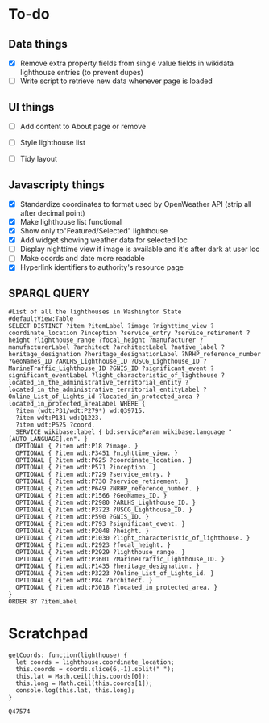 # To-do

## Data things
- [X] Remove extra property fields from single value fields in wikidata lighthouse entries (to prevent dupes)
- [ ] Write script to retrieve new data whenever page is loaded

## UI things
- [ ] Add content to About page or remove
- [ ] Style lighthouse list
- [ ] Tidy layout


## Javascripty things
- [X] Standardize coordinates to format used by OpenWeather API (strip all after decimal point)
- [X] Make lighthouse list functional
- [X] Show only to"Featured/Selected" lighthouse
- [X] Add widget showing weather data for selected loc
- [ ] Display nighttime view if image is available and it's after dark at user loc
- [ ] Make coords and date more readable
- [X] Hyperlink identifiers to authority's resource page

## SPARQL QUERY
```
#List of all the lighthouses in Washington State
#defaultView:Table
SELECT DISTINCT ?item ?itemLabel ?image ?nighttime_view ?coordinate_location ?inception ?service_entry ?service_retirement ?height ?lighthouse_range ?focal_height ?manufacturer ?manufacturerLabel ?architect ?architectLabel ?native_label ?heritage_designation ?heritage_designationLabel ?NRHP_reference_number ?GeoNames_ID ?ARLHS_Lighthouse_ID ?USCG_Lighthouse_ID ?MarineTraffic_Lighthouse_ID ?GNIS_ID ?significant_event ?significant_eventLabel ?light_characteristic_of_lighthouse ?located_in_the_administrative_territorial_entity ?located_in_the_administrative_territorial_entityLabel ?Online_List_of_Lights_id ?located_in_protected_area ?located_in_protected_areaLabel WHERE {
  ?item (wdt:P31/wdt:P279*) wd:Q39715.
  ?item wdt:P131 wd:Q1223.
  ?item wdt:P625 ?coord.
  SERVICE wikibase:label { bd:serviceParam wikibase:language "[AUTO_LANGUAGE],en". }
  OPTIONAL { ?item wdt:P18 ?image. }
  OPTIONAL { ?item wdt:P3451 ?nighttime_view. }
  OPTIONAL { ?item wdt:P625 ?coordinate_location. }
  OPTIONAL { ?item wdt:P571 ?inception. }
  OPTIONAL { ?item wdt:P729 ?service_entry. }
  OPTIONAL { ?item wdt:P730 ?service_retirement. }
  OPTIONAL { ?item wdt:P649 ?NRHP_reference_number. }
  OPTIONAL { ?item wdt:P1566 ?GeoNames_ID. }
  OPTIONAL { ?item wdt:P2980 ?ARLHS_Lighthouse_ID. }
  OPTIONAL { ?item wdt:P3723 ?USCG_Lighthouse_ID. }
  OPTIONAL { ?item wdt:P590 ?GNIS_ID. }
  OPTIONAL { ?item wdt:P793 ?significant_event. }
  OPTIONAL { ?item wdt:P2048 ?height. }
  OPTIONAL { ?item wdt:P1030 ?light_characteristic_of_lighthouse. }
  OPTIONAL { ?item wdt:P2923 ?focal_height. }
  OPTIONAL { ?item wdt:P2929 ?lighthouse_range. }
  OPTIONAL { ?item wdt:P3601 ?MarineTraffic_Lighthouse_ID. }
  OPTIONAL { ?item wdt:P1435 ?heritage_designation. }
  OPTIONAL { ?item wdt:P3223 ?Online_List_of_Lights_id. }
  OPTIONAL { ?item wdt:P84 ?architect. }
  OPTIONAL { ?item wdt:P3018 ?located_in_protected_area. }
}
ORDER BY ?itemLabel
```

# Scratchpad

    getCoords: function(lighthouse) {
      let coords = lighthouse.coordinate_location;
      this.coords = coords.slice(6,-1).split(" ");
      this.lat = Math.ceil(this.coords[0]);
      this.long = Math.ceil(this.coords[1]);
      console.log(this.lat, this.long);
    }

    Q47574